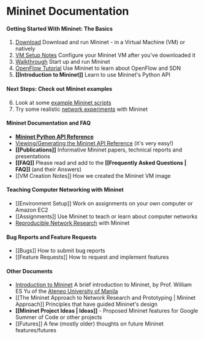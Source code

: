 Mininet Documentation
============

#### Getting Started With Mininet: The Basics
1. [Download](http://mininet.github.com/download) Download and run Mininet - in a Virtual Machine (VM) or natively
2. [VM Setup Notes](http://mininet.github.com/vm-setup-notes) Configure your Mininet VM after you've downloaded it
3. [Walkthrough](http://mininet.github.com/walkthrough) Start up and run Mininet
4. [OpenFlow Tutorial](http://www.openflow.org/wk/index.php/OpenFlow_Tutorial) Use Mininet to learn about OpenFlow and SDN
5. **[[Introduction to Mininet]]** Learn to use Mininet's Python API

#### Next Steps: Check out Mininet examples
6. Look at some [example Mininet scripts](https://github.com/mininet/mininet/tree/master/examples)
7. Try some realistic [network experiments](http://reproducingnetworkresearch.wordpress.com) with Mininet

#### Mininet Documentation and FAQ
* **[Mininet Python API Reference](http://mininet.github.com/api/hierarchy.html)**
* [Viewing/Generating the Mininet API Reference](Mininet-API-Documentation) (it's very easy!)
* **[[Publications]]** Informative Mininet papers, technical reports and presentations
* **[[FAQ]]** Please read and add to the **[[Frequently Asked Questions | FAQ]]** (and their Answers)
* [[VM Creation Notes]] How we created the Mininet VM image

#### Teaching Computer Networking with Mininet
* [[Environment Setup]] Work on assignments on your own computer or Amazon EC2
* [[Assignments]] Use Mininet to teach or learn about computer networks
* [Reproducible Network Research](http://reproducingnetworkresearch.wordpress.com) with Mininet

#### Bug Reports and Feature Requests
* [[Bugs]] How to submit bug reports
* [[Feature Requests]] How to request and implement features

#### Other Documents

* [Introduction to Mininet](http://cng.ateneo.edu/cng/wyu/classes/cs154/cs154-mn-intro.pdf) A brief introduction to Mininet, by Prof. William ES Yu of the [Ateneo University of Manila](http://ateneo.edu)
* [[The Mininet Approach to Network Research and Prototyping | Mininet Approach]] Principles that have guided Mininet's design
* **[[Mininet Project Ideas | Ideas]]** - Proposed Mininet features for Google Summer of Code or other projects
* [[Futures]] A few (mostly older) thoughts on future Mininet features/futures

<!-- comment this out since it's obsolete
* [Release Plan](Release-Plan) Planning and task lists for Mininet releases
-->